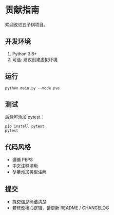 # 贡献指南

欢迎改进五子棋项目。

## 开发环境
1. Python 3.8+
2. 可选: 建议创建虚拟环境

## 运行
```
python main.py --mode pve
```

## 测试
后续可添加 pytest：
```
pip install pytest
pytest
```

## 代码风格
- 遵循 PEP8
- 中文注释清晰
- 尽量添加类型注解

## 提交
- 提交信息简洁清楚
- 若修改核心逻辑，请更新 README / CHANGELOG

